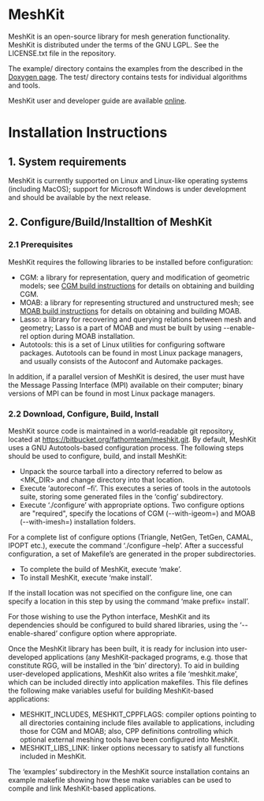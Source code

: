 # MeshKit

MeshKit is an open-source library for mesh generation functionality. MeshKit is distributed under the terms of the GNU LGPL. See the LICENSE.txt file in the repository.

The example/ directory contains the examples from the described in
the [Doxygen page]. The test/ directory contains tests for individual algorithms and tools.

MeshKit user and developer guide are available [online].

# Installation Instructions

## 1. System requirements

MeshKit is currently supported on Linux and Linux-like operating systems (including MacOS); support for Microsoft Windows is under development and should be available by the next release.

## 2. Configure/Build/Installtion of MeshKit

### 2.1 Prerequisites

MeshKit requires the following libraries to be installed before configuration:

  - CGM: a library for representation, query and modification of geometric models; see [CGM build instructions] for details on obtaining and building CGM.
  - MOAB: a library for representing structured and unstructured mesh; see [MOAB build instructions] for details on obtaining and building MOAB.
  - Lasso: a library for recovering and querying relations between mesh and geometry; Lasso is a part of MOAB and must be built by using --enable-rel option during MOAB installation.
  - Autotools: this is a set of Linux utilities for configuring software packages. Autotools can be found in most Linux package managers, and usually consists of the Autoconf and Automake packages.

In addition, if a parallel version of MeshKit is desired, the user must have the Message Passing Interface (MPI) available on their computer; binary versions of MPI can be found in most Linux package managers.

### 2.2 Download, Configure, Build, Install

MeshKit source code is maintained in a world-readable git repository, located at
https://bitbucket.org/fathomteam/meshkit.git. By default, MeshKit uses a GNU
Autotools-based configuration process. The following steps should be used to configure, build, and install MeshKit:

  - Unpack the source tarball into a directory referred to below as <MK_DIR> and change directory into that location.
  - Execute ‘autoreconf –fi’. This executes a series of tools in the autotools suite, storing some generated files in the ‘config’ subdirectory.
  - Execute ‘./configure’ with appropriate options. Two configure options are "required", specify the locations of CGM (--with-igeom=<location>) and MOAB (--with-imesh=<location>) installation folders.


For a complete list of configure options (Triangle, NetGen, TetGen, CAMAL, IPOPT etc.), execute the command ‘./configure –help’. 
After a successful configuration, a set of Makefile’s are generated in the proper subdirectories.

  - To complete the build of MeshKit, execute ‘make’.
  - To install MeshKit, execute ‘make install’. 

If the install location was not specified on the configure line, one can specify a location in this step by using the command ‘make prefix=<location> install’.

For those wishing to use the Python interface, MeshKit and its dependencies should be
configured to build shared libraries, using the ‘--enable-shared’ configure option where appropriate.

Once the MeshKit library has been built, it is ready for inclusion into user-developed applications (any MeshKit-packaged programs, e.g. those that constitute RGG, will be installed in the ‘bin’ directory). To aid in building user-developed applications, MeshKit also writes a file ‘meshkit.make’, which can be included directly into application makefiles. This file defines the following make variables useful for building MeshKit-based applications:
  
  - MESHKIT_INCLUDES, MESHKIT_CPPFLAGS: compiler options pointing to all directories containing include files available to applications, including those for CGM and MOAB; also, CPP definitions controlling which optional external meshing tools have been configured into MeshKit.
  - MESHKIT_LIBS_LINK: linker options necessary to satisfy all functions included in MeshKit.

The ‘examples’ subdirectory in the MeshKit source installation contains an example
makefile showing how these make variables can be used to compile and link MeshKit-based applications.


[Doxygen page]: http://ftp.mcs.anl.gov/pub/fathom/meshkit-docs/examples.html
[online]: http://sigma.mcs.anl.gov/meshkit-library/
[CGM build instructions]: http://sigma.mcs.anl.gov/cgm/building-cgm/
[MOAB build instructions]: http://sigma.mcs.anl.gov/moab/building-moab/
